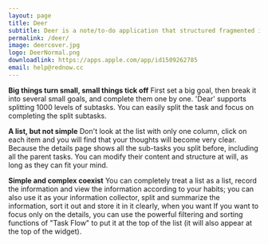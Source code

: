 ```yaml
---
layout: page
title: Deer
subtitle: Deer is a note/to-do application that structured fragmented information. Convert whimsical ideas, class notes, and to-do items into mind maps and checklists.
permalink: /deer/
image: deercover.jpg
logo: DeerNormal.png
downloadlink: https://apps.apple.com/app/id1509262785
email: help@rednow.cc
---
```


__Big things turn small, small things tick off__
First set a big goal, then break it into several small goals, and complete them one by one.  'Dear' supports splitting 1000 levels of subtasks. You can easily split the task and focus on completing the split subtasks.

__A list, but not simple__
Don't look at the list with only one column, click on each item and you will find that your thoughts will become very clear. Because the details page shows all the sub-tasks you split before, including all the parent tasks. You can modify their content and structure at will, as long as they can fit your mind.

__Simple and complex coexist__
You can completely treat a list as a list, record the information and view the information according to your habits; you can also use it as your information collector, split and summarize the information, sort it out and store it in it clearly, when you want If you want to focus only on the details, you can use the powerful filtering and sorting functions of "Task Flow" to put it at the top of the list (it will also appear at the top of the widget).